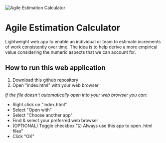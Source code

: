 ![Agile Estimation Calculator](https://user-images.githubusercontent.com/11096910/128649958-5df383c5-51eb-4e87-bca7-fa9ddb9eeb3e.png "Agile Estimation Calculator")

# Agile Estimation Calculator
Lightweight web app to enable an individual or team to estimate increments of work consistently over time. The idea is to help derive a more empirical value considering the numeric aspects that we can account for.


## How to run this web application
1. Download this github repository
2. Open "index.html" with your web browser

_If the file doesn't automatically open into your web browser you can:_

- Right click on "index.html"
- Select "Open with"
- Select "Choose another app"
- Find & select your preferred web browser
- (OPTIONAL) Toggle checkbox "☑ Always use this app to open .html files"
- Click "OK"

